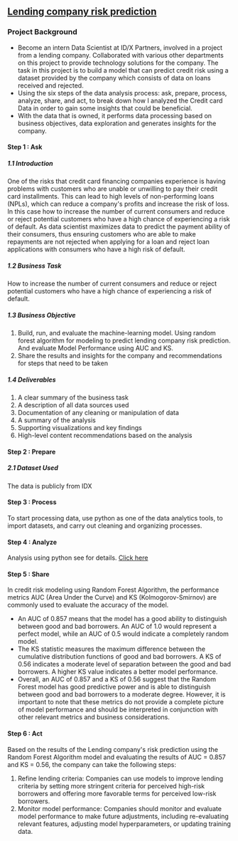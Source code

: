## [Lending company risk prediction]()

### Project Background
* Become an intern Data Scientist at ID/X Partners, involved in a project from a lending company. Collaborated with various other departments on this project to provide technology solutions for the company. The task in this project is to build a model that can predict credit risk using a dataset provided by the company which consists of data on loans received and rejected.
* Using the six steps of the data analysis process: ask, prepare, process, analyze, share, and act, to break down how I analyzed the Credit card Data in order to gain some insights that could be beneficial.
* With the data that is owned, it performs data processing based on business objectives, data exploration and generates insights for the company.

#### Step 1 : Ask
##### 1.1 Introduction 
One of the risks that credit card financing companies experience is having problems with customers who are unable or unwilling to pay their credit card installments. This can lead to high levels of non-performing loans (NPLs), which can reduce a company's profits and increase the risk of loss. In this case how to increase the number of current consumers and reduce or reject potential customers who have a high chance of experiencing a risk of default. As data scientist maximizes data to predict the payment ability of their consumers, thus ensuring customers who are able to make repayments are not rejected when applying for a loan and reject loan applications with consumers who have a high risk of default.

##### 1.2 Business Task
  How to increase the number of current consumers and reduce or reject potential customers who have a high chance of experiencing a risk of default.

##### 1.3 Business Objective
1.	Build, run, and evaluate the machine-learning model. Using random forest algorithm for modeling to predict lending company risk prediction. And 
evaluate Model Performance using AUC and KS.
2.	Share the results and insights for the company and recommendations for steps that need to be taken

##### 1.4 Deliverables
1.	A clear summary of the business task
2.	A description of all data sources used
3.	Documentation of any cleaning or manipulation of data
4.	A summary of the analysis
5.	Supporting visualizations and key findings
6.	High-level content recommendations based on the analysis

#### Step 2 : Prepare
##### 2.1 Dataset Used
  The data is publicly from IDX 

#### Step 3 : Process
  To start processing data, use python as one of the data analytics tools, to import datasets, and carry out cleaning and organizing processes. 

#### Step 4 : Analyze
  Analysis using python see for details. 
[Click here](https://github.com/Haniaghnia/Business_Analyst/blob/0c38e7a249ed1f43e18851fd5d158d7bc1b9ff6e/Project%20BA/Python/Lending%20company%20risk%20prediction/Credit%20Loans%20.ipynb)

#### Step 5 : Share 
  In credit risk modeling using Random Forest Algorithm, the performance metrics AUC (Area Under the Curve) and KS (Kolmogorov-Smirnov) are commonly used to evaluate the accuracy of the model.
* An AUC of 0.857 means that the model has a good ability to distinguish between good and bad borrowers. An AUC of 1.0 would represent a perfect model, while an AUC of 0.5 would indicate a completely random model.
* The KS statistic measures the maximum difference between the cumulative distribution functions of good and bad borrowers. A KS of 0.56 indicates a moderate level of separation between the good and bad borrowers. A higher KS value indicates a better model performance.
* Overall, an AUC of 0.857 and a KS of 0.56 suggest that the Random Forest model has good predictive power and is able to distinguish between good and bad borrowers to a moderate degree. However, it is important to note that these metrics do not provide a complete picture of model performance and should be interpreted in conjunction with other relevant metrics and business considerations.

#### Step 6 : Act 
  Based on the results of the Lending company's risk prediction using the Random Forest Algorithm model and evaluating the results of AUC = 0.857 and KS = 0.56, the company can take the following steps:
1.	Refine lending criteria: Companies can use models to improve lending criteria by setting more stringent criteria for perceived high-risk borrowers and offering more favorable terms for perceived low-risk borrowers.
2.	Monitor model performance: Companies should monitor and evaluate model performance to make future adjustments, including re-evaluating relevant features, adjusting model hyperparameters, or updating training data.


